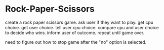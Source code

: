# Rock-Paper-Scissors
create a rock paper scissors game.
ask user if they want to play.
get cpu choice.
get user choice.
tell user cpu choice.
compare cpu and user choice to decide who wins.
inform user of outcome.
repeat until game over.

need to figure out how to stop game after the "no" option is selected.